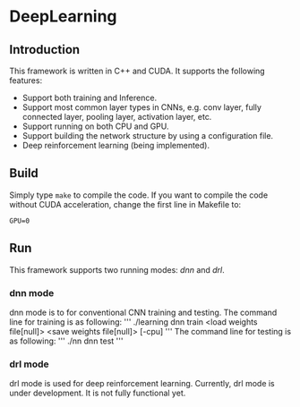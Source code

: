# DeepLearning

## Introduction

This framework is written in C++ and CUDA. It supports the following features:

- Support both training and Inference.
- Support most common layer types in CNNs, e.g. conv layer, fully connected layer, pooling layer, activation layer, etc.
- Support running on both CPU and GPU.
- Support building the network structure by using a configuration file.
- Deep reinforcement learning (being implemented).

## Build

Simply type `make` to compile the code. If you want to compile the code without CUDA acceleration, change the first line in Makefile to:
```
GPU=0
```

## Run

This framework supports two running modes: *dnn* and *drl*.

### dnn mode

dnn mode is to for conventional CNN training and testing. The command line for training is as following:
'''
./learning dnn train <dataset name> <network cfg file> <load weights file[null]> <save weights file[null]> [-cpu]
'''
The command line for testing is as following:
  '''
  ./nn dnn test  <dataset name> <network cfg file> <load weights file>
  '''

### drl mode

drl mode is used for deep reinforcement learning. Currently, drl mode is under development. It is not fully functional yet.
